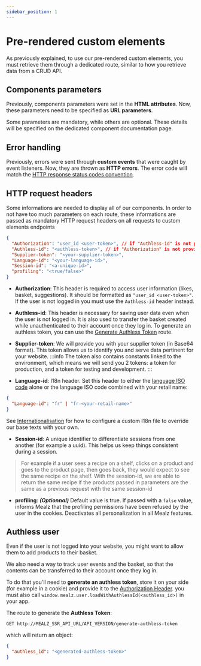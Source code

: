 ```yaml
---
sidebar_position: 1
---
```


# Pre-rendered custom elements

As previously explained, to use our pre-rendered custom elements, you must retrieve them through a dedicated route, similar to how you retrieve data from a CRUD API.

## Components parameters

Previously, components parameters were set in the **HTML attributes**. Now, these parameters need to be specified as **URL parameters**.

Some parameters are mandatory, while others are optional. These details will be specified on the dedicated component documentation page.

## Error handling

Previously, errors were sent through **custom events** that were caught by event listeners. Now, they are thrown as **HTTP errors**.
The error code will match the [HTTP response status codes convention](https://developer.mozilla.org/en-US/docs/Web/HTTP/Status).

## HTTP request headers

Some informations are needed to display all of our components. In order to not have too much parameters on each route, these informations are passed as mandatory HTTP request headers on all requests to custom elements endpoints

```json
{
  "Authorization": "user_id <user-token>", // if "Authless-id" is not provided
  "Authless-id": "<authless-token>", // if "Authorization" is not provided
  "Supplier-token": "<your-supplier-token>",
  "Language-id": "<your-language-id>",
  "Session-id": "<a-unique-id>",
  "profiling": "<true/false>"
}
```

- **Authorization**: This header is required to access user information (likes, basket, suggestions). It should be formatted as `"user_id <user-token>"`. If the user is not logged in you must use the `Authless-id` header instead.

- **Authless-id**: This header is necessary for saving user data even when the user is not logged in. It is also used to transfer the basket created while unauthenticated to their account once they log in. To generate an authless token, you can use the [Generate Authless Token](/docs/web_ssr/main-features/pre-rendered-components#authless-user) route.

- **Supplier-token**: We will provide you with your supplier token (in Base64 format). This token allows us to identify you and serve data pertinent for your website.
:::info
  The token also contains constants linked to the environment, which means we will send you 2 tokens: a token for production, and a token for testing and development. 
:::

- **Language-id**: I18n header. Set this header to either the [language ISO code](https://en.wikipedia.org/wiki/List_of_ISO_639_language_codes) alone or the language ISO code combined with your retail name:

```json
{
  "Language-id": "fr" | "fr-<your-retail-name>"
}
```
See [Internationalisation](/docs/web_ssr/customization/internationalization) for how to configure a custom I18n file to override our base texts with your own.
- **Session-id**: A unique identifier to differentiate sessions from one another (for example a uuid). This helps us keep things consistent during a session.
> For example if a user sees a recipe on a shelf, clicks on a product and goes to the product page, then goes back, they would expect to see the same recipe on the shelf. With the session-id, we are able to return the same recipe if the products passed in parameters are the same as a previous request with the same session-id

- **profiling**: **_(Optionnal)_** Default value is true. If passed with a `false` value, informs Mealz that the profiling permissions have been refused by the user in the cookies. Deactivates all personalization in all Mealz features.

## Authless user
Even if the user is not logged into your website, you might want to allow them to add products to their basket.

We also need a way to track user events and the basket, so that the contents can be transferred to their account once they log in.

To do that you'll need to **generate an authless token**, store it on your side (for example in a cookie) and provide it to the [Authorization Header](./pre-rendered-components#http-request-headers).
you must also call `window.mealz.user.loadWithAuthlessId(<authless_id>)` in your app.

The route to generate the **Authless Token**:

```
GET http://MEALZ_SSR_API_URL/API_VERSION/generate-authless-token
```

which will return an object:

```json
{
  "authless_id": "<generated-authless-token>"
}
